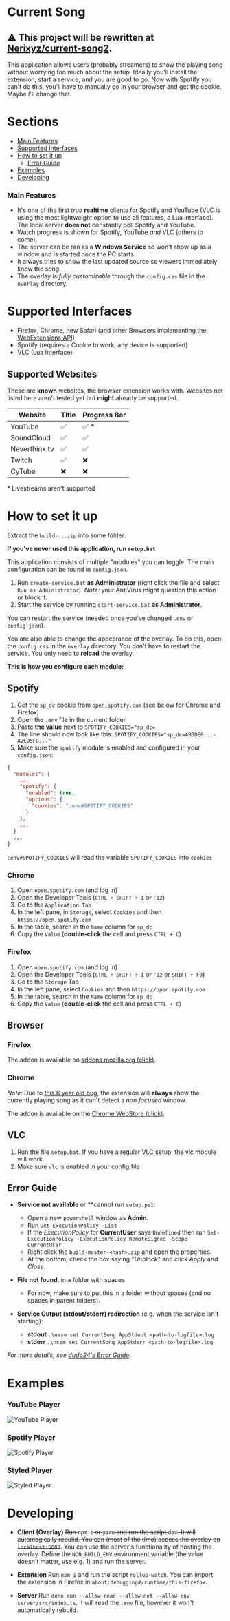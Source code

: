 # Current Song

## ⚠ This project will be rewritten at [Nerixyz/current-song2](https://github.com/Nerixyz/current-song2).

This application allows users (probably streamers) to show the playing song
without worrying too much about the setup. Ideally you'll install the extension, start
a service, and you are good to go. Now with Spotify you can't do this, you'll have to manually go in your browser and get the cookie.
Maybe I'll change that.

# Sections

- [Main Features](#main-features)
- [Supported Interfaces](#supported-interfaces)
- [How to set it up](#how-to-set-it-up)
  - [Error Guide](#error-guide)
- [Examples](#examples)
- [Developing](#developing)

### Main Features

- It's one of the first _true_ **realtime** clients for Spotify and YouTube (VLC is using the most lightweight option to use all features, a Lua interface).
  The local server **does not** constantly poll Spotify and YouTube.
- Watch progress is shown for Spotify, YouTube _and_ VLC (others to come).
- The server can be ran as a **Windows Service** so won't show up as a window and is started once the PC starts.
- It always tries to show the last updated source so viewers immediately know the song.
- The overlay is _fully customizable_ through the `config.css` file in the `overlay` directory.

# Supported Interfaces

- Firefox, Chrome, new Safari (and other Browsers implementing the [WebExtensions API](https://developer.mozilla.org/en-US/docs/Mozilla/Add-ons/WebExtensions/API/tabs))
- Spotify (requires a Cookie to work, any device is supported)
- VLC (Lua Interface)

## Supported Websites

These are **known** websites, the browser extension works with.
Websites not listed here aren't tested yet but **might** already be supported.

| Website       | Title              | Progress Bar          |
| ------------- | ------------------ | --------------------- |
| YouTube       | :white_check_mark: | :white_check_mark: \* |
| SoundCloud    | :white_check_mark: | :white_check_mark:    |
| Neverthink.tv | :white_check_mark: | :white_check_mark:    |
| Twitch        | :white_check_mark: | :x:                   |
| CyTube        | :x:                | :x:                   |

\* Livestreams aren't supported

# How to set it up

Extract the `build-...zip` into some folder.

**If you've never used this application, run `setup.bat`**

This application consists of multiple "modules" you can toggle.
The main configuration can be found in `config.json`.

1. Run `create-service.bat` **as Administrator** (right click the file and select `Run as Administrator`).
   _Note:_ your AntiVirus might question this action or block it.
2. Start the service by running `start-service.bat` **as Administrator**.

You can restart the service (needed once you've changed `.env` or `config.json`).

You are also able to change the appearance of the overlay. To do this, open the `config.css` in the `overlay` directory.
You don't have to restart the service. You only need to **reload** the overlay.

**This is how you configure each module:**

## Spotify

1. Get the `sp_dc` cookie from `open.spotify.com` (see below for Chrome and Firefox)
2. Open the `.env` file in the current folder
3. Paste **the value** next to `SPOTIFY_COOKIES="sp_dc=`
4. The line should now look like this: `SPOTIFY_COOKIES="sp_dc=AB3DE6...-A2CD5FG..."`
5. Make sure the `spotify` module is enabled and configured in your `config.json`:
```json
{
  "modules": {
    ...
    "spotify": {
      "enabled": true,
      "options": {
        "cookies": ":env#SPOTIFY_COOKIES"
      }
    },
    ...
  }
  ...
}
```
`:env#SPOTIFY_COOKIES` will read the variable `SPOTIFY_COOKIES` into `cookies`

### Chrome

1.  Open `open.spotify.com` (and log in)
2.  Open the Developer Tools (`CTRL + SHIFT + I` or `F12`)
3.  Go to the `Application Tab`
4.  In the left pane, in `Storage`, select `Cookies` and then `https://open.spotify.com`
5.  In the table, search in the `Name` column for `sp_dc`
6.  Copy the `Value` (**double-click** the cell and press `CTRL + C`)

### Firefox

1.  Open `open.spotify.com` (and log in)
2.  Open the Developer Tools (`CTRL + SHIFT + I` or `F12` or `SHIFT + F9`)
3.  Go to the `Storage` Tab
4.  In the left pane, select `Cookies` and then `https://open.spotify.com`
5.  In the table, search in the `Name` column for `sp_dc`
6.  Copy the `Value` (**double-click** the cell and press `CTRL + C`)

## Browser

### Firefox

The addon is available on [addons.mozilla.org (click)](https://addons.mozilla.org/firefox/addon/current-song-overlay/).

### Chrome

_Note:_ Due to [this 6 year old bug](https://bugs.chromium.org/p/chromium/issues/detail?id=387377),
 the extension will **always** show the currently playing song as it can't detect a _non focused_ window. 

The addon is available on the [Chrome WebStore (click)](https://chrome.google.com/webstore/detail/currentsong/alanjgmjccmkkpmpejgdhaodfjlmcone).

## VLC

1. Run the file `setup.bat`. If you have a regular VLC setup, the vlc module will work.
2. Make sure `vlc` is enabled in your config file

## Error Guide

* **Service not available** or **cannot run `setup.ps1`:
  * Open a new `powershell` window as **Admin**. 
  * Run `Get-ExecutionPolicy -List`
  * If the _ExecutionPolicy_ for **CurrentUser** says `Undefined` then run `Set-ExecutionPolicy -ExecutionPolicy RemoteSigned -Scope CurrentUser`
  * Right click the `build-master-<hash>.zip` and open the properties.
  * At the bottom, check the box saying "_Unblock_" and click _Apply_ and _Close_.
* **File not found**, in a folder with spaces
  * For now, make sure to put this in a folder without spaces (and no spaces in parent folders).

* **Service Output (stdout/stderr) redirection** (e.g. when the service isn't starting):
  * **stdout** `.\nssm set CurrentSong AppStdout <path-to-logfile>.log`
  * **stderr** `.\nssm set CurrentSong AppStderr <path-to-logfile>.log`

_For more details, see [dudo24's Error Guide](https://github.com/dudo24/current-song-overlay/wiki#error-guide)._

# Examples

### YouTube Player

![YouTube Player](images/default-youtube.png)

### Spotify Player

![Spotify Player](images/default-spotify.png)

### Styled Player

![Styled Player](images/custom-style.png)

# Developing

- **Client (Overlay)**
  ~~Run `npm i` or `yarn` and run the script `dev`. It will automagically rebuild.
  You can (most of the time) access the overlay on `localhost:5000`.~~
  You can use the server's functionality of hosting the overlay.
  Define the `NON_BUILD_ENV` environment variable (the value doesn't matter, use e.g. 1) and run the server.

- **Extension**
  Run `npm i` and run the script `rollup-watch`.
  You can import the extension in Firefox in `about:debugging#/runtime/this-firefox`.

- **Server**
  Run `deno run --allow-read --allow-net --allow-env server/src/index.ts`.
  It will read the `.env` file, however it _won't_ automatically rebuild.
